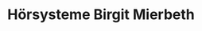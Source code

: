 ---
title: "Hörsysteme Birgit Mierbeth"
url: /grassau/hoersysteme-birgit-mierbeth/
shop: Hörgeräte
---